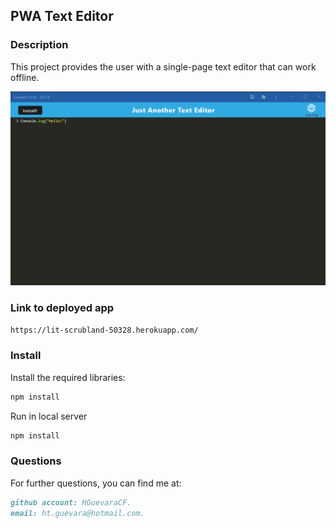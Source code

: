 ## PWA Text Editor

### Description

This project provides the user with a single-page text editor that can work offline.

![link](/textEditor.png)


### Link to deployed app
```md
https://lit-scrubland-50328.herokuapp.com/
```

### Install

Install the required libraries:
```md
npm install
```
Run in local server
```md
npm install
```

### Questions

For further questions, you can find me at:
```md
github account: HGuevaraCF.
email: ht.guevara@hotmail.com.
```